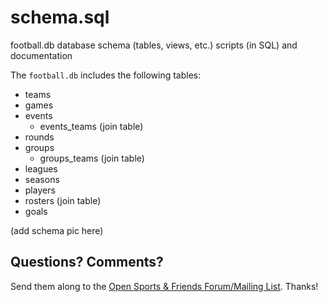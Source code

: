 # schema.sql

football.db database schema (tables, views, etc.) scripts (in SQL) and documentation



The `football.db` includes the following tables:

* teams
* games
* events
    * events_teams (join table)
* rounds
* groups
    * groups_teams (join table)
* leagues
* seasons
* players
* rosters (join table)
* goals

(add schema pic here)




## Questions? Comments?

Send them along to the
[Open Sports & Friends Forum/Mailing List](http://groups.google.com/group/opensport).
Thanks!

